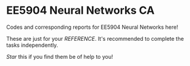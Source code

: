 # EE5904 Neural Networks CA
Codes and corresponding reports for EE5904 Neural Networks here!  

These are just for your _REFERENCE_. It's recommended to complete the tasks independently.  

*Star* this if you find them be of help to you!


